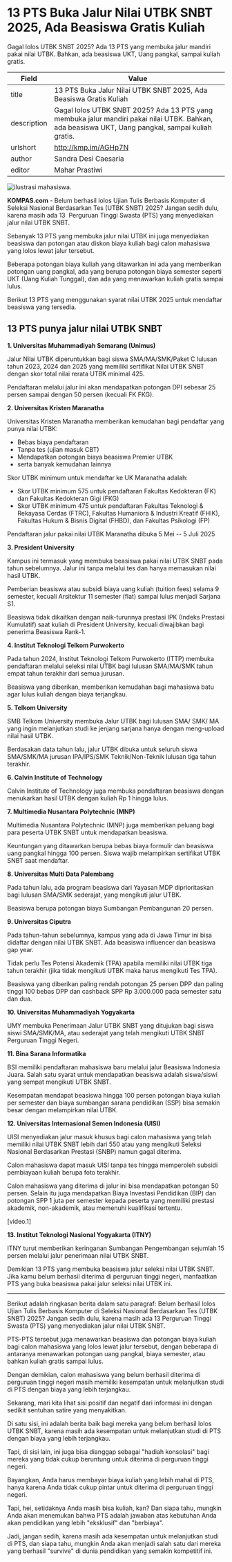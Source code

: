 # 13 PTS Buka Jalur Nilai UTBK SNBT 2025, Ada Beasiswa Gratis Kuliah

Gagal lolos UTBK SNBT 2025? Ada 13 PTS yang membuka jalur mandiri pakai nilai UTBK. Bahkan, ada beasiswa UKT, Uang pangkal, sampai kuliah gratis.

| Field       | Value                                                       |
|-------------|-------------------------------------------------------------|
| title       | 13 PTS Buka Jalur Nilai UTBK SNBT 2025, Ada Beasiswa Gratis Kuliah |
| description | Gagal lolos UTBK SNBT 2025? Ada 13 PTS yang membuka jalur mandiri pakai nilai UTBK. Bahkan, ada beasiswa UKT, Uang pangkal, sampai kuliah gratis. |
| urlshort    | http://kmp.im/AGHp7N |
| author      | Sandra Desi Caesaria |
| editor      | Mahar Prastiwi |

![ilustrasi mahasiswa.](https://asset.kompas.com/crops/1xhjvNpgPYuU9Z1WegRMu03B1nQ=/0x0:1500x1000/750x500/data/photo/2024/07/02/6683b021eda7e.jpg)

**KOMPAS.com** - Belum berhasil lolos Ujian Tulis Berbasis Komputer di Seleksi Nasional Berdasarkan Tes (UTBK SNBT) 2025? Jangan sedih dulu, karena masih ada 13  Perguruan Tinggi Swasta (PTS) yang menyediakan jalur nilai UTBK SNBT.

Sebanyak 13 PTS yang membuka jalur nilai UTBK ini juga menyediakan beasiswa dan potongan atau diskon biaya kuliah bagi calon mahasiswa yang lolos lewat jalur tersebut.

Beberapa potongan biaya kuliah yang ditawarkan ini ada yang memberikan potongan uang pangkal, ada yang berupa potongan biaya semester seperti UKT (Uang Kuliah Tunggal), dan ada yang menawarkan kuliah gratis sampai lulus.

Berikut 13 PTS yang menggunakan syarat nilai UTBK 2025 untuk mendaftar beasiswa yang tersedia.

## 13 PTS punya jalur nilai UTBK SNBT

**1. Universitas Muhammadiyah Semarang (Unimus)**

Jalur Nilai UTBK diperuntukkan bagi siswa SMA/MA/SMK/Paket C lulusan tahun 2023, 2024 dan 2025 yang memiliki sertifikat Nilai UTBK SNBT dengan skor total nilai rerata UTBK minimal 425.

Pendaftaran melalui jalur ini akan mendapatkan potongan DPI sebesar 25 persen sampai dengan 50 persen (kecuali FK FKG).

**2. Universitas Kristen Maranatha**

Universitas Kristen Maranatha memberikan kemudahan bagi pendaftar yang punya nilai UTBK:

- Bebas biaya pendaftaran
- Tanpa tes (ujian masuk CBT)
- Mendapatkan potongan biaya beasiswa Premier UTBK
- serta banyak kemudahan lainnya

Skor UTBK minimum untuk mendaftar ke UK Maranatha adalah:

- Skor UTBK minimum 575 untuk pendaftaran Fakultas Kedokteran (FK) dan Fakultas Kedokteran Gigi (FKG)
- Skor UTBK minimum 475 untuk pendaftaran Fakultas Teknologi & Rekayasa Cerdas (FTRC), Fakultas Humaniora & Industri Kreatif (FHIK), Fakultas Hukum & Bisnis Digital (FHBD), dan Fakultas Psikologi (FP)

Pendaftaran jalur pakai nilai UTBK Maranatha dibuka 5 Mei -- 5 Juli 2025

**3. President University**

Kampus ini termasuk yang membuka beasiswa pakai nilai UTBK SNBT pada tahun sebelumnya. Jalur ini tanpa melalui tes dan hanya memasukan nilai hasil UTBK.

Pemberian beasiswa atau subsidi biaya uang kuliah (tuition fees) selama 9 semester, kecuali Arsitektur 11 semester (flat) sampai lulus menjadi Sarjana S1.

Beasiswa tidak dikaitkan dengan naik-turunnya prestasi IPK (Indeks Prestasi Kumulatif) saat kuliah di President University, kecuali diwajibkan bagi penerima Beasiswa Rank-1.

**4. Institut Teknologi Telkom Purwokerto**

Pada tahun 2024, Institut Teknologi Telkom Purwokerto (ITTP) membuka pendaftaran melalui seleksi nilai UTBK bagi lulusan SMA/MA/SMK tahun empat tahun terakhir dari semua jurusan.

Beasiswa yang diberikan, memberikan kemudahan bagi mahasiswa batu agar lulus kuliah dengan biaya terjangkau.

**5. Telkom University**

SMB Telkom University membuka Jalur UTBK bagi lulusan SMA/ SMK/ MA yang ingin melanjutkan studi ke jenjang sarjana hanya dengan meng-upload nilai hasil UTBK.

Berdasakan data tahun lalu, jalur UTBK dibuka untuk seluruh siswa SMA/SMK/MA jurusan IPA/IPS/SMK Teknik/Non-Teknik lulusan tiga tahun terakhir.

**6. Calvin Institute of Technology**

Calvin Institute of Technology juga membuka pendaftaran beasiswa dengan menukarkan hasil UTBK dengan kuliah Rp 1 hingga lulus.

**7. Multimedia Nusantara Polytechnic (MNP)**

Multimedia Nusantara Polytechnic (MNP) juga memberikan peluang bagi para peserta UTBK SNBT untuk mendapatkan beasiswa.

Keuntungan yang ditawarkan berupa bebas biaya formulir dan beasiswa uang pangkal hingga 100 persen. Siswa wajib melampirkan sertifikat UTBK SNBT saat mendaftar.

**8. Universitas Multi Data Palembang**

Pada tahun lalu, ada program beasiswa dari Yayasan MDP diprioritaskan bagi lulusan SMA/SMK sederajat, yang mengikuti jalur UTBK.

Beasiswa berupa potongan biaya Sumbangan Pembangunan 20 persen.

**9. Universitas Ciputra**

Pada tahun-tahun sebelumnya, kampus yang ada di Jawa Timur ini bisa didaftar dengan nilai UTBK SNBT. Ada beasiswa influencer dan beasiswa gap year.

Tidak perlu Tes Potensi Akademik (TPA) apabila memiliki nilai UTBK tiga tahun terakhir (jika tidak mengikuti UTBK maka harus mengikuti Tes TPA).

Beasiswa yang diberikan paling rendah potongan 25 persen DPP dan paling tinggi 100 bebas DPP dan cashback SPP Rp 3.000.000 pada semester satu dan dua.

**10. Universitas Muhammadiyah Yogyakarta**

UMY membuka Penerimaan Jalur UTBK SNBT yang ditujukan bagi siswa siswi SMA/SMK/MA, atau sederajat yang telah mengikuti UTBK SNBT Perguruan Tinggi Negeri.

**11. Bina Sarana Informatika**

BSI memiliki pendaftaran mahasiswa baru melalui jalur Beasiswa Indonesia Juara. Salah satu syarat untuk mendapatkan beasiswa adalah siswa/siswi yang sempat mengikuti UTBK SNBT.

Kesempatan mendapat beasiswa hingga 100 persen potongan biaya kuliah per semester dan biaya sumbangan sarana pendidikan (SSP) bisa semakin besar dengan melampirkan nilai UTBK.

**12. Universitas Internasional Semen Indonesia (UISI)**

UISI menyediakan jalur masuk khusus bagi calon mahasiswa yang telah memiliki nilai UTBK SNBT lebih dari 550 atau yang mengikuti Seleksi Nasional Berdasarkan Prestasi (SNBP) namun gagal diterima.

Calon mahasiswa dapat masuk UISI tanpa tes hingga memperoleh subsidi pembiayaan kuliah berupa foto terakhir.

Calon mahasiswa yang diterima di jalur ini bisa mendapatkan potongan 50 persen. Selain itu juga mendapatkan Biaya Investasi Pendidikan (BIP) dan potongan SPP 1 juta per semester kepada peserta yang memiliki prestasi akademik, non-akademik, atau memenuhi kualifikasi tertentu.

\[video.1\]

**13. Institut Teknologi Nasional Yogyakarta (ITNY)**

ITNY turut memberikan keringanan Sumbangan Pengembangan sejumlah 15 persen melalui jalur penerimaan nilai UTBK SNBT.

Demikian 13 PTS yang membuka beasiswa jalur seleksi nilai UTBK SNBT. Jika kamu belum berhasil diterima di perguruan tinggi negeri, manfaatkan PTS yang buka beasiswa pakai jalur seleksi nilai UTBK ini.

---
Berikut adalah ringkasan berita dalam satu paragraf: Belum berhasil lolos Ujian Tulis Berbasis Komputer di Seleksi Nasional Berdasarkan Tes (UTBK SNBT) 2025? Jangan sedih dulu, karena masih ada 13 Perguruan Tinggi Swasta (PTS) yang menyediakan jalur nilai UTBK SNBT.

 PTS-PTS tersebut juga menawarkan beasiswa dan potongan biaya kuliah bagi calon mahasiswa yang lolos lewat jalur tersebut, dengan beberapa di antaranya menawarkan potongan uang pangkal, biaya semester, atau bahkan kuliah gratis sampai lulus.

 Dengan demikian, calon mahasiswa yang belum berhasil diterima di perguruan tinggi negeri masih memiliki kesempatan untuk melanjutkan studi di PTS dengan biaya yang lebih terjangkau.



Sekarang, mari kita lihat sisi positif dan negatif dari informasi ini dengan sedikit sentuhan satire yang menyakitkan.

 Di satu sisi, ini adalah berita baik bagi mereka yang belum berhasil lolos UTBK SNBT, karena masih ada kesempatan untuk melanjutkan studi di PTS dengan biaya yang lebih terjangkau.

 Tapi, di sisi lain, ini juga bisa dianggap sebagai "hadiah konsolasi" bagi mereka yang tidak cukup beruntung untuk diterima di perguruan tinggi negeri.

 Bayangkan, Anda harus membayar biaya kuliah yang lebih mahal di PTS, hanya karena Anda tidak cukup pintar untuk diterima di perguruan tinggi negeri.

 Tapi, hei, setidaknya Anda masih bisa kuliah, kan? Dan siapa tahu, mungkin Anda akan menemukan bahwa PTS adalah jawaban atas kebutuhan Anda akan pendidikan yang lebih "eksklusif" dan "berbiaya".

 Jadi, jangan sedih, karena masih ada kesempatan untuk melanjutkan studi di PTS, dan siapa tahu, mungkin Anda akan menjadi salah satu dari mereka yang berhasil "survive" di dunia pendidikan yang semakin kompetitif ini.
